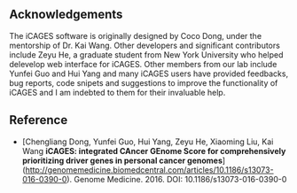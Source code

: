 ## Acknowledgements

The iCAGES software is originally designed by Coco Dong, under the mentorship of Dr. Kai Wang. Other developers and significant contributors include Zeyu He, a graduate student from New York University who helped delevelop web interface for iCAGES. Other members from our lab include Yunfei Guo and Hui Yang and many iCAGES users have provided feedbacks, bug reports, code snipets and suggestions to improve the functionality of iCAGES and I am indebted to them for their invaluable help.

## Reference

- [Chengliang Dong, Yunfei Guo, Hui Yang, Zeyu He, Xiaoming Liu, Kai Wang **iCAGES: integrated CAncer GEnome Score for comprehensively prioritizing driver genes in personal cancer genomes**] (http://genomemedicine.biomedcentral.com/articles/10.1186/s13073-016-0390-0). Genome Medicine. 2016. DOI: 10.1186/s13073-016-0390-0

